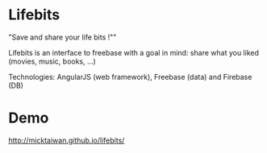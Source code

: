 Lifebits
========

"Save and share your life bits !""

Lifebits is an interface to freebase with a goal in mind: share what you liked (movies, music, books, ...)

Technologies: AngularJS (web framework), Freebase (data) and Firebase (DB)

Demo
====

http://micktaiwan.github.io/lifebits/
